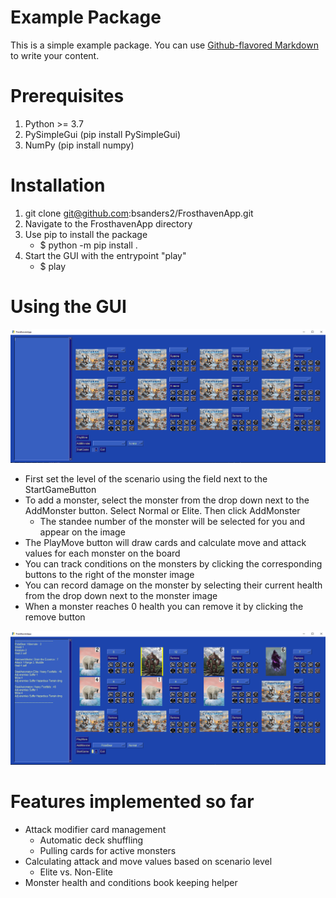 # Example Package

This is a simple example package. You can use
[Github-flavored Markdown](https://guides.github.com/features/mastering-markdown/)
to write your content.

# Prerequisites
1. Python >= 3.7
2. PySimpleGui (pip install PySimpleGui)
3. NumPy (pip install numpy)

# Installation
1. git clone git@github.com:bsanders2/FrosthavenApp.git
2. Navigate to the FrosthavenApp directory
3. Use pip to install the package 
    - $ python -m pip install .
4. Start the GUI with the entrypoint "play"
    - $ play

# Using the GUI
![GUI window immediately after running the play command.](assets/Default_GUI.PNG)

- First set the level of the scenario using the field next to the StartGameButton
- To add a monster, select the monster from the drop down next to the AddMonster button. Select Normal or Elite. Then click AddMonster
    - The standee number of the monster will be selected for you and appear on the image
- The PlayMove button will draw cards and calculate move and attack values for each monster on the board
- You can track conditions on the monsters by clicking the corresponding buttons to the right of the monster image
- You can record damage on the monster by selecting their current health from the drop down next to the monster image
- When a monster reaches 0 health you can remove it by clicking the remove button

![GUI with some monsters and modifier cards drawn.](assets/GUI_with_monsters.PNG)

# Features implemented so far
- Attack modifier card management
    - Automatic deck shuffling
    - Pulling cards for active monsters
- Calculating attack and move values based on scenario level
    - Elite vs. Non-Elite
- Monster health and conditions book keeping helper
